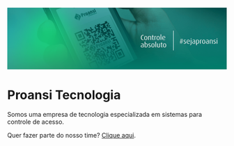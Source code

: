 <a href="https://proansi.com.br"><img src="github.png" alt="Proansi Tecnologia"></a>

# Proansi Tecnologia

Somos uma empresa de tecnologia especializada em sistemas para controle de acesso.

Quer fazer parte do nosso time? <a href="https://proansi.com.br/trabalhe-conosco" target="_blank">Clique aqui</a>.
